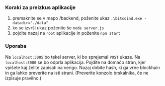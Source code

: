 ### Koraki za preizkus aplikacije
1. premaknite se v mapo /backend, poženite ukaz `.\bitcoind.exe -datadir="./data"`
2. ko se izvrši ukaz poženite še `node server.js`  
3. pojdite nazaj na `root` aplikacije in poženite `npm start`

### Uporaba
Na `localhost:3005` bo tekel server, ki bo sprejemal `POST` ukaze. Na `localhost:3000` se bo odprla aplikacija. 
Pojdite na domačo stran, kjer vpišete kaj želite zapisati na verigo. Nazaj dobite hash, ki ga vrne blockhain in ga lahko preverite na isti strani. (Preverite konzolo brskalnika, če ne izpisuje pravilno.)

